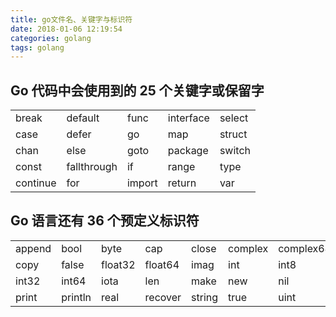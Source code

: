 ```yaml
---
title: go文件名、关键字与标识符
date: 2018-01-06 12:19:54
categories: golang
tags: golang
---
```


## Go 代码中会使用到的 25 个关键字或保留字
||||||
|---	|---    |--- |---	|---|
|break	|default|func|interface|select|
|case	|defer	|go	|map	|struct|
|chan	|else	|goto	|package	|switch|
|const	|fallthrough	|if	|range	|type|
|continue	|for	|import	|return	|var|

## Go 语言还有 36 个预定义标识符
||||||||||
|---|---|---|---|---|---|---|---|---|
|append	|bool	|byte|cap|close	|complex	|complex64	|complex128	|uint16|
|copy	|false	|float32	|float64	|imag	|int	|int8	|int16	|uint32|
|int32	|int64	|iota	|len	|make	|new	|nil	|panic	|uint64|
|print	|println	|real|recover	|string	|true	|uint	|uint8	|uintptr|